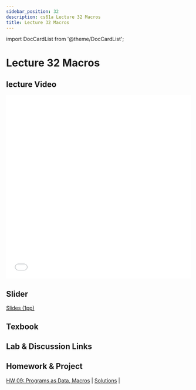```yaml
---
sidebar_position: 32
description: cs61a Lecture 32 Macros
title: Lecture 32 Macros
---
```


import DocCardList from '@theme/DocCardList';


# Lecture 32 Macros
## lecture Video

<iframe src="//player.bilibili.com/player.html?aid=277746636&bvid=BV17c411f78k&cid=1311465503&p=1&high_quality=1&danmaku=0" scrolling="no" border="0" frameborder="no" framespacing="0" allowfullscreen="true" allowfullscreen="allowfullscreen" width="100%" height="500" scrolling="no" frameborder="0" sandbox="allow-top-navigation allow-same-origin allow-forms allow-scripts"> </iframe>

## Slider
[Slides (1pp)](/resource/cs61a/32-Macros_1pp.pdf)
## Texbook


## Lab & Discussion Links


## Homework & Project
[HW 09: Programs as Data, Macros](./homework/hw09.md) | [Solutions](./homework/sol-hw09.md) | 


<DocCardList />

